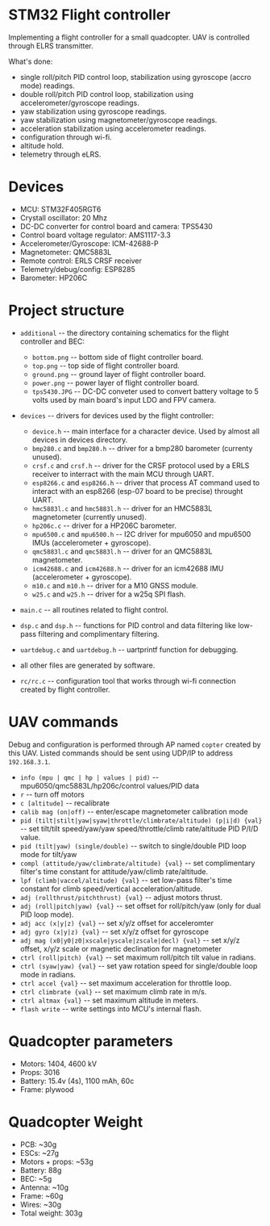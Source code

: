 STM32 Flight controller
=========================

Implementing a flight controller for a small quadcopter. UAV is
controlled through ELRS transmitter.

What's done:
* single roll/pitch PID control loop, stabilization using gyroscope
(accro mode) readings.
* double roll/pitch PID control loop, stabilization using
accelerometer/gyroscope readings.
* yaw stabilization using gyroscope readings.
* yaw stabilization using magnetometer/gyroscope readings.
* acceleration stabilization using accelerometer readings.
* configuration through wi-fi.
* altitude hold.
* telemetry through eLRS.

Devices
=======
 * MCU: STM32F405RGT6
 * Crystall oscillator: 20 Mhz
 * DC-DC converter for control board and camera: TPS5430
 * Control board voltage regulator: AMS1117-3.3
 * Accelerometer/Gyroscope: ICM-42688-P
 * Magnetometer: QMC5883L
 * Remote control: ERLS CRSF receiver
 * Telemetry/debug/config: ESP8285
 * Barometer: HP206C

Project structure
=========
* `additional` -- the directory containing schematics for the flight
controller and BEC:
    * `bottom.png` -- bottom side of flight controller board.
    * `top.png` -- top side of flight controller board.
    * `ground.png` -- ground layer of flight controller board.
    * `power.png` -- power layer of flight controller board.
    * `tps5430.JPG` -- DC-DC conveter used to convert battery voltage to
5 volts used by main board's input LDO and FPV camera.
* `devices` -- drivers for devices used by the flight controller:
    * `device.h` -- main interface for a character device. Used by almost
all devices in devices directory.
    * `bmp280.c` and `bmp280.h` -- driver for a bmp280 barometer
(currenty unused).
    * `crsf.c` and `crsf.h` -- driver for the CRSF protocol used by a
ERLS receiver to interract with the main MCU through UART.
    * `esp8266.c` and `esp8266.h` -- driver that process AT command used
to interact with an esp8266 (esp-07 board to be precise) throught UART.
    * `hmc5883l.c` and `hmc5883l.h` -- driver for an HMC5883L
magnetometer (currently unused).
    * `hp206c.c` -- driver for a HP206C barometer.
    * `mpu6500.c` and `mpu6500.h` -- I2C driver for mpu6050 and mpu6500
IMUs (accelerometer + gyroscope).
    * `qmc5883l.c` and `qmc5883l.h` -- driver for an QMC5883L
magnetometer.
    * `icm42688.c` and `icm42688.h` -- driver for an icm42688
IMU (accelerometer + gyroscope).
    * `m10.c` and `m10.h` -- driver for a M10 GNSS module.
    * `w25.c` and `w25.h` -- driver for a w25q SPI flash.

* `main.c` -- all routines related to flight control.
* `dsp.c` and `dsp.h` -- functions for PID control and data filtering
like low-pass filtering and complimentary filtering.
* `uartdebug.c` and `uartdebug.h` -- uartprintf function for debugging.
* all other files are generated by software.
* `rc/rc.c` -- configuration tool that works through wi-fi connection
created by flight controller.

UAV commands
=============

Debug and configuration is performed through AP named `copter` created
by this UAV. Listed commands should be sent using UDP/IP to address
`192.168.3.1`.

 * `info (mpu | qmc | hp | values | pid)` -- mpu6050/qmc5883L/hp206c/control
values/PID data
 * `r` -- turn off motors
 * `c [altitude]` -- recalibrate
 * `calib mag (on|off)` -- enter/escape magnetometer calibration mode
 * `pid (tilt|stilt|yaw|syaw|throttle/climbrate/altitude) (p|i|d) {val}`
-- set tilt/tilt speed/yaw/yaw speed/throttle/climb rate/altitude PID
P/I/D value.
 * `pid (tilt|yaw) (single/double)` -- switch to single/double PID loop
mode for tilt/yaw
 * `compl (attitude/yaw/climbrate/altitude) {val}` -- set complimentary
filter's time constant for attitude/yaw/climb rate/altitude.
 * `lpf (climb|vaccel/altitude) {val}` -- set low-pass filter's time
constant for climb speed/vertical acceleration/altitude.
 * `adj (rollthrust/pitchthrust) {val}` -- adjust motors thrust.
 * `adj (roll|pitch|yaw) {val}` -- set offset for roll/pitch/yaw
(only for dual PID loop mode).
 * `adj acc (x|y|z) {val}` -- set x/y/z offset for acceleromter
 * `adj gyro (x|y|z) {val}` -- set x/y/z offset for gyroscope
 * `adj mag (x0|y0|z0|xscale|yscale|zscale|decl) {val}` -- set x/y/z
offset, x/y/z scale or magnetic declination for magnetometer 
 * `ctrl (roll|pitch) {val}` -- set maximum roll/pitch tilt value
in radians.
 * `ctrl (syaw|yaw) {val}` -- set yaw rotation speed for single/double
loop mode in radians.
 * `ctrl accel {val}` -- set maximum acceleration for throttle loop.
 * `ctrl climbrate {val}` -- set maximum climb rate in m/s.
 * `ctrl altmax {val}` -- set maximum altitude in meters.
 * `flash write` -- write settings into MCU's internal flash.

Quadcopter parameters
==========
 * Motors: 1404, 4600 kV
 * Props: 3016
 * Battery: 15.4v (4s), 1100 mAh, 60c
 * Frame: plywood

Quadcopter Weight
======
 * PCB: ~30g
 * ESCs: ~27g
 * Motors + props: ~53g
 * Battery: 88g
 * BEC: ~5g
 * Antenna: ~10g
 * Frame: ~60g
 * Wires: ~30g
 * Total weight: 303g 
